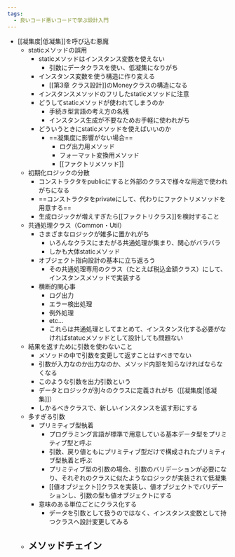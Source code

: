 ```yaml
---
tags:
  - 良いコード悪いコードで学ぶ設計入門
---
```

- [[凝集度|低凝集]]を呼び込む悪魔
	- staticメソッドの誤用
		- staticメソッドはインスタンス変数を使えない
			- 引数にデータクラスを使い、低凝集になりがち
		- インスタンス変数を使う構造に作り変える
			- [[第3章 クラス設計]]のMoneyクラスの構造になる
		- インスタンスメソッドのフリしたstaticメソッドに注意
		- どうしてstaticメソッドが使われてしまうのか
			- 手続き型言語の考え方の名残
			- インスタンス生成が不要なためお手軽に使われがち
		- どういうときにstaticメソッドを使えばいいのか
			- ==凝集度に影響がない場合==
				- ログ出力用メソッド
				- フォーマット変換用メソッド
				- [[ファクトリメソッド]]
	- 初期化ロジックの分散
		- コンストラクタをpublicにすると外部のクラスで様々な用途で使われがちになる
		- ==コンストラクタをprivateにして、代わりにファクトリメソッドを用意する==
		- 生成ロジックが増えすぎたら[[ファクトリクラス]]を検討すること
	- 共通処理クラス（Common・Util）
		- さまざまなロジックが雑多に置かれがち
			- いろんなクラスにまたがる共通処理が集まり、関心がバラバラ
			- しかも大体staticメソッド
		- オブジェクト指向設計の基本に立ち返ろう
			- その共通処理専用のクラス（たとえば税込金額クラス）にして、インスタンスメソッドで実装する
		- 横断的関心事
			- ログ出力
			- エラー検出処理
			- 例外処理
			- etc...
			- これらは共通処理としてまとめて、インスタンス化する必要がなければstatucメソッドとして設計しても問題ない
	- 結果を返すために引数を使わないこと
		- メソッドの中で引数を変更して返すことはすべきでない
		- 引数が入力なのか出力なのか、メソッド内部を知らなければならなくなる
		- このような引数を出力引数という
		- データとロジックが別々のクラスに定義されがち（[[凝集度|低凝集]]）
		- しかるべきクラスで、新しいインスタンスを返す形にする
	- 多すぎる引数
		- プリミティブ型執着
			- プログラミング言語が標準で用意している基本データ型をプリミティブ型と呼ぶ
			- 引数、戻り値ともにプリミティブ型だけで構成されたプリミティブ型執着と呼ぶ
			- プリミティブ型の引数の場合、引数のバリデーションが必要になり、それぞれのクラスに似たようなロジックが実装されて低凝集
			- [[値オブジェクト]]クラスを実装し、値オブジェクトでバリデーションし、引数の型も値オブジェクトにする
		- 意味のある単位ごとにクラス化する
			- データを引数として扱うのではなく、インスタンス変数として持つクラスへ設計変更してみる
	- メソッドチェイン
		- 